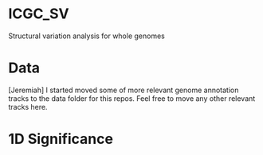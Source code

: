 # ICGC_SV
Structural variation analysis for whole genomes

Data
====

[Jeremiah] I started moved some of more relevant genome annotation tracks to the data 
folder for this repos. Feel free to move any other relevant tracks here.

1D Significance
===============
